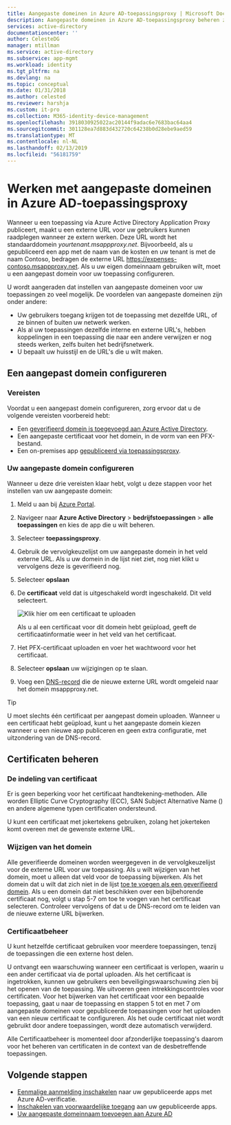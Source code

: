 ```yaml
---
title: Aangepaste domeinen in Azure AD-toepassingsproxy | Microsoft Docs
description: Aangepaste domeinen in Azure AD-toepassingsproxy beheren zodat de URL voor de app hetzelfde is, ongeacht waar uw gebruikers toegang toe.
services: active-directory
documentationcenter: ''
author: CelesteDG
manager: mtillman
ms.service: active-directory
ms.subservice: app-mgmt
ms.workload: identity
ms.tgt_pltfrm: na
ms.devlang: na
ms.topic: conceptual
ms.date: 01/31/2018
ms.author: celested
ms.reviewer: harshja
ms.custom: it-pro
ms.collection: M365-identity-device-management
ms.openlocfilehash: 3918030925022ac20144f9adac6e7683bac64aa4
ms.sourcegitcommit: 301128ea7d883d432720c64238b0d28ebe9aed59
ms.translationtype: MT
ms.contentlocale: nl-NL
ms.lasthandoff: 02/13/2019
ms.locfileid: "56181759"
---
```

# <a name="working-with-custom-domains-in-azure-ad-application-proxy"></a>Werken met aangepaste domeinen in Azure AD-toepassingsproxy

Wanneer u een toepassing via Azure Active Directory Application Proxy publiceert, maakt u een externe URL voor uw gebruikers kunnen raadplegen wanneer ze extern werken. Deze URL wordt het standaarddomein *yourtenant.msappproxy.net*. Bijvoorbeeld, als u gepubliceerd een app met de naam van de kosten en uw tenant is met de naam Contoso, bedragen de externe URL https://expenses-contoso.msappproxy.net. Als u uw eigen domeinnaam gebruiken wilt, moet u een aangepast domein voor uw toepassing configureren. 

U wordt aangeraden dat instellen van aangepaste domeinen voor uw toepassingen zo veel mogelijk. De voordelen van aangepaste domeinen zijn onder andere:

- Uw gebruikers toegang krijgen tot de toepassing met dezelfde URL, of ze binnen of buiten uw netwerk werken.
- Als al uw toepassingen dezelfde interne en externe URL's, hebben koppelingen in een toepassing die naar een andere verwijzen er nog steeds werken, zelfs buiten het bedrijfsnetwerk. 
- U bepaalt uw huisstijl en de URL's die u wilt maken. 


## <a name="configure-a-custom-domain"></a>Een aangepast domein configureren

### <a name="prerequisites"></a>Vereisten

Voordat u een aangepast domein configureren, zorg ervoor dat u de volgende vereisten voorbereid hebt: 
- Een [geverifieerd domein is toegevoegd aan Azure Active Directory](../fundamentals/add-custom-domain.md).
- Een aangepaste certificaat voor het domein, in de vorm van een PFX-bestand. 
- Een on-premises app [gepubliceerd via toepassingsproxy](application-proxy-add-on-premises-application.md).

### <a name="configure-your-custom-domain"></a>Uw aangepaste domein configureren

Wanneer u deze drie vereisten klaar hebt, volgt u deze stappen voor het instellen van uw aangepaste domein:

1. Meld u aan bij [Azure Portal](https://portal.azure.com).
2. Navigeer naar **Azure Active Directory** > **bedrijfstoepassingen** > **alle toepassingen** en kies de app die u wilt beheren.
3. Selecteer **toepassingsproxy**. 
4. Gebruik de vervolgkeuzelijst om uw aangepaste domein in het veld externe URL. Als u uw domein in de lijst niet ziet, nog niet klikt u vervolgens deze is geverifieerd nog. 
5. Selecteer **opslaan**
5. De **certificaat** veld dat is uitgeschakeld wordt ingeschakeld. Dit veld selecteert. 

   ![Klik hier om een certificaat te uploaden](./media/application-proxy-configure-custom-domain/certificate.png)

   Als u al een certificaat voor dit domein hebt geüpload, geeft de certificaatinformatie weer in het veld van het certificaat. 

6. Het PFX-certificaat uploaden en voer het wachtwoord voor het certificaat. 
7. Selecteer **opslaan** uw wijzigingen op te slaan. 
8. Voeg een [DNS-record](../../dns/dns-operations-recordsets-portal.md) die de nieuwe externe URL wordt omgeleid naar het domein msappproxy.net. 

>[!TIP] 
>U moet slechts één certificaat per aangepast domein uploaden. Wanneer u een certificaat hebt geüpload, kunt u het aangepaste domein kiezen wanneer u een nieuwe app publiceren en geen extra configuratie, met uitzondering van de DNS-record. 

## <a name="manage-certificates"></a>Certificaten beheren

### <a name="certificate-format"></a>De indeling van certificaat
Er is geen beperking voor het certificaat handtekening-methoden. Alle worden Elliptic Curve Cryptography (ECC), SAN Subject Alternative Name () en andere algemene typen certificaten ondersteund. 

U kunt een certificaat met jokertekens gebruiken, zolang het jokerteken komt overeen met de gewenste externe URL. 

### <a name="changing-the-domain"></a>Wijzigen van het domein
Alle geverifieerde domeinen worden weergegeven in de vervolgkeuzelijst voor de externe URL voor uw toepassing. Als u wilt wijzigen van het domein, moet u alleen dat veld voor de toepassing bijwerken. Als het domein dat u wilt dat zich niet in de lijst [toe te voegen als een geverifieerd domein](../fundamentals/add-custom-domain.md). Als u een domein dat niet beschikken over een bijbehorende certificaat nog, volgt u stap 5-7 om toe te voegen van het certificaat selecteren. Controleer vervolgens of dat u de DNS-record om te leiden van de nieuwe externe URL bijwerken. 

### <a name="certificate-management"></a>Certificaatbeheer
U kunt hetzelfde certificaat gebruiken voor meerdere toepassingen, tenzij de toepassingen die een externe host delen. 

U ontvangt een waarschuwing wanneer een certificaat is verlopen, waarin u een ander certificaat via de portal uploaden. Als het certificaat is ingetrokken, kunnen uw gebruikers een beveiligingswaarschuwing zien bij het openen van de toepassing. We uitvoeren geen intrekkingscontroles voor certificaten.  Voor het bijwerken van het certificaat voor een bepaalde toepassing, gaat u naar de toepassing en stappen 5 tot en met 7 om aangepaste domeinen voor gepubliceerde toepassingen voor het uploaden van een nieuw certificaat te configureren. Als het oude certificaat niet wordt gebruikt door andere toepassingen, wordt deze automatisch verwijderd. 

Alle Certificaatbeheer is momenteel door afzonderlijke toepassing's daarom voor het beheren van certificaten in de context van de desbetreffende toepassingen. 

## <a name="next-steps"></a>Volgende stappen
* [Eenmalige aanmelding inschakelen](application-proxy-configure-single-sign-on-with-kcd.md) naar uw gepubliceerde apps met Azure AD-verificatie.
* [Inschakelen van voorwaardelijke toegang](application-proxy-integrate-with-sharepoint-server.md) aan uw gepubliceerde apps.
* [Uw aangepaste domeinnaam toevoegen aan Azure AD](../fundamentals/add-custom-domain.md)


